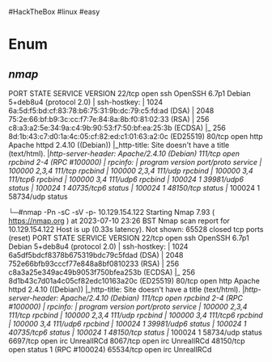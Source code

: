 #HackTheBox #linux #easy 
# Enum
## _nmap_
PORT    STATE SERVICE VERSION
22/tcp  open  ssh     OpenSSH 6.7p1 Debian 5+deb8u4 (protocol 2.0)
| ssh-hostkey:
|   1024 6a:5d:f5:bd:cf:83:78:b6:75:31:9b:dc:79:c5:fd:ad (DSA)
|   2048 75:2e:66:bf:b9:3c:cc:f7:7e:84:8a:8b:f0:81:02:33 (RSA)
|   256 c8:a3:a2:5e:34:9a:c4:9b:90:53:f7:50:bf:ea:25:3b (ECDSA)
|_  256 8d:1b:43:c7:d0:1a:4c:05:cf:82:ed:c1:01:63:a2:0c (ED25519)
80/tcp  open  http    Apache httpd 2.4.10 ((Debian))
|_http-title: Site doesn't have a title (text/html).
|_http-server-header: Apache/2.4.10 (Debian)
111/tcp open  rpcbind 2-4 (RPC #100000)
| rpcinfo:
|   program version    port/proto  service
|   100000  2,3,4        111/tcp   rpcbind
|   100000  2,3,4        111/udp   rpcbind
|   100000  3,4          111/tcp6  rpcbind
|   100000  3,4          111/udp6  rpcbind
|   100024  1          39981/udp6  status
|   100024  1          40735/tcp6  status
|   100024  1          48150/tcp   status
|_  100024  1          58734/udp   status

└─#nmap -Pn -sC -sV -p- 10.129.154.122
Starting Nmap 7.93 ( https://nmap.org ) at 2023-07-10 23:26 BST
Nmap scan report for 10.129.154.122
Host is up (0.33s latency).
Not shown: 65528 closed tcp ports (reset)
PORT      STATE SERVICE VERSION
22/tcp    open  ssh     OpenSSH 6.7p1 Debian 5+deb8u4 (protocol 2.0)
| ssh-hostkey: 
|   1024 6a5df5bdcf8378b675319bdc79c5fdad (DSA)
|   2048 752e66bfb93cccf77e848a8bf0810233 (RSA)
|   256 c8a3a25e349ac49b9053f750bfea253b (ECDSA)
|_  256 8d1b43c7d01a4c05cf82edc10163a20c (ED25519)
80/tcp    open  http    Apache httpd 2.4.10 ((Debian))
|_http-title: Site doesn't have a title (text/html).
|_http-server-header: Apache/2.4.10 (Debian)
111/tcp   open  rpcbind 2-4 (RPC #100000)
| rpcinfo: 
|   program version    port/proto  service
|   100000  2,3,4        111/tcp   rpcbind
|   100000  2,3,4        111/udp   rpcbind
|   100000  3,4          111/tcp6  rpcbind
|   100000  3,4          111/udp6  rpcbind
|   100024  1          39981/udp6  status
|   100024  1          40735/tcp6  status
|   100024  1          48150/tcp   status
|_  100024  1          58734/udp   status
6697/tcp  open  irc     UnrealIRCd
8067/tcp  open  irc     UnrealIRCd
48150/tcp open  status  1 (RPC #100024)
65534/tcp open  irc     UnrealIRCd